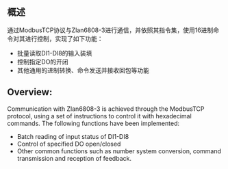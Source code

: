 ## 概述
通过ModbusTCP协议与Zlan6808-3进行通信，并依照其指令集，使用16进制命令对其进行控制，实现了如下功能：
- 批量读取DI1-DI8的输入装填
- 控制指定DO的开闭
- 其他通用的进制转换、命令发送并接收回包等功能

## Overview:
Communication with Zlan6808-3 is achieved through the ModbusTCP protocol, 
using a set of instructions to control it with hexadecimal commands. 
The following functions have been implemented:
- Batch reading of input status of DI1-DI8
- Control of specified DO open/closed
- Other common functions such as number system conversion, command transmission and reception of feedback.
